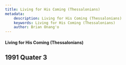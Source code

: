 ```yaml
---
title: Living for His Coming (Thessalonians)
metadata:
    description: Living for His Coming (Thessalonians)
    keywords: Living for His Coming (Thessalonians)
    author: Brian Onang'o
---
```


#### Living for His Coming (Thessalonians)

## 1991 Quater 3
